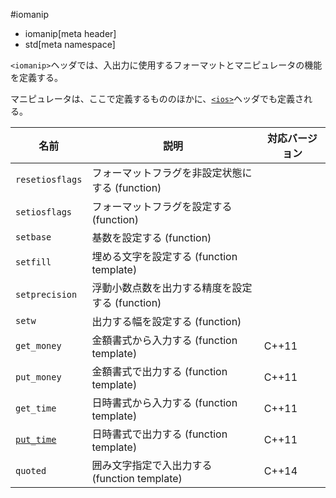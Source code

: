 #iomanip
* iomanip[meta header]
* std[meta namespace]

`<iomanip>`ヘッダでは、入出力に使用するフォーマットとマニピュレータの機能を定義する。

マニピュレータは、ここで定義するもののほかに、[`<ios>`](./ios.md)ヘッダでも定義される。

| 名前 | 説明 | 対応バージョン |
|------|------|----------------|
| `resetiosflags` | フォーマットフラグを非設定状態にする (function) | |
| `setiosflags`   | フォーマットフラグを設定する (function)         | |
| `setbase`       | 基数を設定する (function)                       | |
| `setfill`       | 埋める文字を設定する (function template)        | |
| `setprecision`  | 浮動小数点数を出力する精度を設定する (function) | |
| `setw`          | 出力する幅を設定する (function)                 | |
| `get_money`     | 金額書式から入力する (function template)        | C++11 |
| `put_money`     | 金額書式で出力する (function template)          | C++11 |
| `get_time`      | 日時書式から入力する (function template)        | C++11 |
| [`put_time`](./iomanip/put_time.md)      | 日時書式で出力する (function template)          | C++11 |
| `quoted`        | 囲み文字指定で入出力する (function template)    | C++14 |


